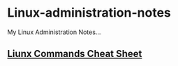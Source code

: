# Linux-administration-notes
My Linux Administration Notes...

## [Liunx Commands Cheat Sheet](https://github.com/subodh-r-gupta/Linux-administration-notes/blob/main/Linux-commands-cheat-sheet.md)

